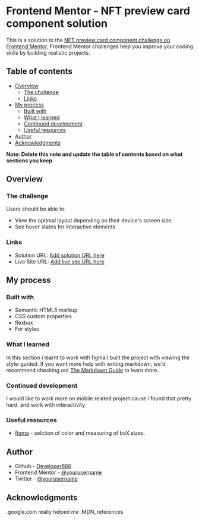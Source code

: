 # Frontend Mentor - NFT preview card component solution

This is a solution to the [NFT preview card component challenge on Frontend Mentor](https://www.frontendmentor.io/challenges/nft-preview-card-component-SbdUL_w0U). Frontend Mentor challenges help you improve your coding skills by building realistic projects. 

## Table of contents

- [Overview](#overview)
  - [The challenge](#the-challenge)
  - [Links](#links)
- [My process](#my-process)
  - [Built with](#built-with)
  - [What I learned](#what-i-learned)
  - [Continued development](#continued-development)
  - [Useful resources](#useful-resources)
- [Author](#author)
- [Acknowledgments](#acknowledgments)

**Note: Delete this note and update the table of contents based on what sections you keep.**

## Overview

### The challenge

Users should be able to:

- View the optimal layout depending on their device's screen size
- See hover states for interactive elements
### Links
- Solution URL: [Add solution URL here](https://your-solution-url.com)
- Live Site URL: [Add live site URL here](https://your-live-site-url.com)
## My process
### Built with
- Semantic HTML5 markup
- CSS custom properties
- flexbox
- For styles
### What I learned
In this section i learnt to work with figma.I built the project with viewing the style-guided.
If you want more help with writing markdown, we'd recommend checking out [The Markdown Guide](https://www.markdownguide.org/) to learn more.
### Continued development
I would like to work more on mobile related project cause i found that pretty hard. and work with interactivity
### Useful resources
- [figma](https://www.figma.com) - selction of color and measuring of boX sizes.
## Author
- Github - [Developer866](https://github.com/developer866)
- Frontend Mentor - [@yourusername](https://www.frontendmentor.io/profile/factorial)
- Twitter - [@yourusername](https://www.twitter.com/tee_jay_fx)

## Acknowledgments

.google.com really helped me 
.MDN_references 

